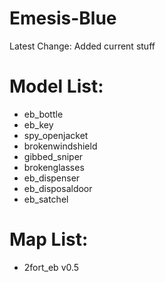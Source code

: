 # Emesis-Blue

Latest Change: Added current stuff

# Model List:

* eb_bottle
* eb_key
* spy_openjacket
* brokenwindshield
* gibbed_sniper
* brokenglasses
* eb_dispenser
* eb_disposaldoor
* eb_satchel

# Map List:

* 2fort_eb v0.5


